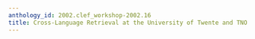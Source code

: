 ```yaml
---
anthology_id: 2002.clef_workshop-2002.16
title: Cross-Language Retrieval at the University of Twente and TNO
---
```

